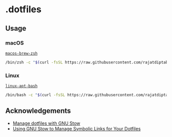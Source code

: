 # .dotfiles

## Usage

### macOS

[`macos-brew-zsh`](https://github.com/rajatdiptabiswas/.dotfiles/tree/macos-brew-zsh)

```bash
/bin/zsh -c "$(curl -fsSL https://raw.githubusercontent.com/rajatdiptabiswas/.dotfiles/macos-brew-zsh/scripts/setup.sh)"
```

### Linux

[`linux-apt-bash`](https://github.com/rajatdiptabiswas/.dotfiles/tree/linux-apt-bash)

```bash
/bin/bash -c "$(curl -fsSL https://raw.githubusercontent.com/rajatdiptabiswas/.dotfiles/linux-apt-bash/scripts/setup.sh)"
```

## Acknowledgements

- [Manage dotfiles with GNU Stow](https://dr563105.github.io/blog/manage-dotfiles-with-gnu-stow/)
- [Using GNU Stow to Manage Symbolic Links for Your Dotfiles](https://systemcrafters.net/managing-your-dotfiles/using-gnu-stow/)
